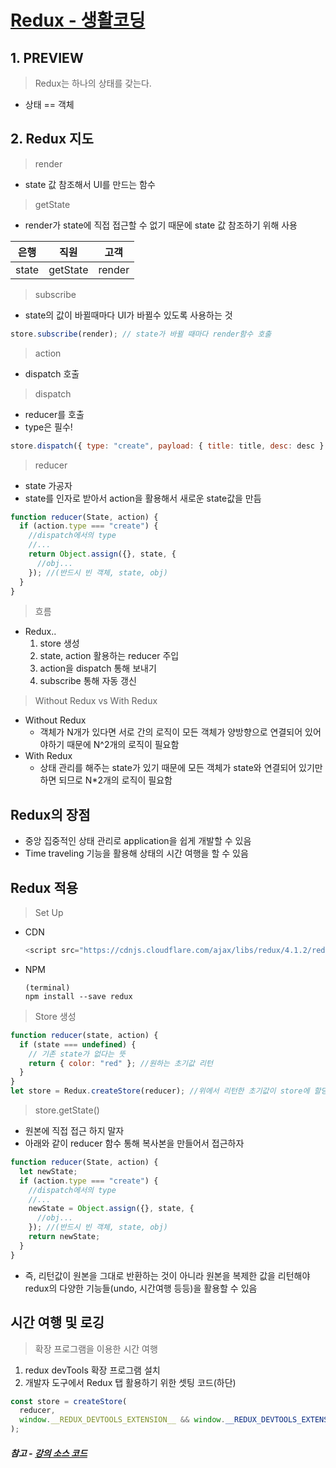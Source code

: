 # [Redux - 생활코딩](https://www.youtube.com/watch?v=Jr9i3Lgb5Qc&list=PLuHgQVnccGMB-iGMgONoRPArZfjRuRNVc)

## 1. PREVIEW

> Redux는 하나의 상태를 갖는다.

- 상태 == 객체

## 2. Redux 지도

> render

- state 값 참조해서 UI를 만드는 함수

> getState

- render가 state에 직접 접근할 수 없기 때문에 state 값 참조하기 위해 사용

| 은행  |   직원   |  고객  |
| :---: | :------: | :----: |
| state | getState | render |

> subscribe

- state의 값이 바뀔때마다 UI가 바뀔수 있도록 사용하는 것

```javascript
store.subscribe(render); // state가 바뀔 때마다 render함수 호출
```

> action

- dispatch 호출

> dispatch

- reducer를 호출
- type은 필수!

```javascript
store.dispatch({ type: "create", payload: { title: title, desc: desc } });
```

> reducer

- state 가공자
- state를 인자로 받아서 action을 활용해서 새로운 state값을 만듬

```javascript
function reducer(State, action) {
  if (action.type === "create") {
    //dispatch에서의 type
    //...
    return Object.assign({}, state, {
      //obj...
    }); //(반드시 빈 객체, state, obj)
  }
}
```

> 흐름

- Redux..
  1. store 생성
  2. state, action 활용하는 reducer 주입
  3. action을 dispatch 통해 보내기
  4. subscribe 통해 자동 갱신

> Without Redux vs With Redux

- Without Redux
  - 객체가 N개가 있다면 서로 간의 로직이 모든 객체가 양방향으로 연결되어 있어야하기 때문에 N^2개의 로직이 필요함
- With Redux
  - 상태 관리를 해주는 state가 있기 때문에 모든 객체가 state와 연결되어 있기만 하면 되므로 N\*2개의 로직이 필요함

## Redux의 장점

- 중앙 집중적인 상태 관리로 application을 쉽게 개발할 수 있음
- Time traveling 기능을 활용해 상태의 시간 여행을 할 수 있음

## Redux 적용

> Set Up

- CDN
  ```javascript
  <script src="https://cdnjs.cloudflare.com/ajax/libs/redux/4.1.2/redux.js"></script>
  ```
- NPM
  ```
  (terminal)
  npm install --save redux
  ```

> Store 생성

```javascript
function reducer(state, action) {
  if (state === undefined) {
    // 기존 state가 없다는 뜻
    return { color: "red" }; //원하는 초기값 리턴
  }
}
let store = Redux.createStore(reducer); //위에서 리턴한 초기값이 store에 할당됨
```

> store.getState()

- 원본에 직접 접근 하지 말자
- 아래와 같이 reducer 함수 통해 복사본을 만들어서 접근하자

```javascript
function reducer(State, action) {
  let newState;
  if (action.type === "create") {
    //dispatch에서의 type
    //...
    newState = Object.assign({}, state, {
      //obj...
    }); //(반드시 빈 객체, state, obj)
    return newState;
  }
}
```

- 즉, 리턴값이 원본을 그대로 반환하는 것이 아니라 원본을 복제한 값을 리턴해야 redux의 다양한 기능들(undo, 시간여행 등등)을 활용할 수 있음

## 시간 여행 및 로깅

> 확장 프로그램을 이용한 시간 여행

1. redux devTools 확장 프로그램 설치
2. 개발자 도구에서 Redux 탭 활용하기 위한 셋팅 코드(하단)

```javascript
const store = createStore(
  reducer,
  window.__REDUX_DEVTOOLS_EXTENSION__ && window.__REDUX_DEVTOOLS_EXTENSION__()
);
```

##### 참고 - [강의 소스 코드](https://github.com/egoing/redux-tutorial-example/tree/e203578a8b5002bc3a0443ddf18b58a2323a2896)